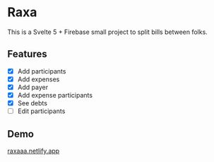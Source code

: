 # Raxa

This is a Svelte 5 + Firebase small project to split bills between folks.

## Features

- [x] Add participants
- [x] Add expenses
- [x] Add payer
- [x] Add expense participants
- [x] See debts
- [ ] Edit participants

## Demo

[raxaaa.netlify.app](https://raxaaa.netlify.app)

